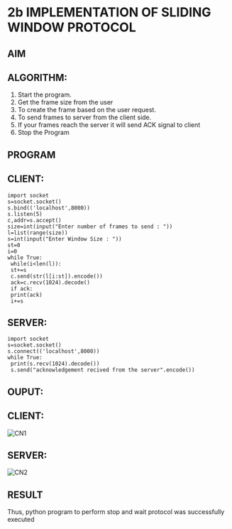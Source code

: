 # 2b IMPLEMENTATION OF SLIDING WINDOW PROTOCOL
## AIM
## ALGORITHM:
1. Start the program.
2. Get the frame size from the user
3. To create the frame based on the user request.
4. To send frames to server from the client side.
5. If your frames reach the server it will send ACK signal to client
6. Stop the Program
## PROGRAM
## CLIENT:
```
import socket
s=socket.socket()
s.bind(('localhost',8000))
s.listen(5)
c,addr=s.accept()
size=int(input("Enter number of frames to send : "))
l=list(range(size))
s=int(input("Enter Window Size : "))
st=0
i=0
while True:
 while(i<len(l)):
 st+=s
 c.send(str(l[i:st]).encode())
 ack=c.recv(1024).decode()
 if ack:
 print(ack)
 i+=s
```
## SERVER:
```
import socket
s=socket.socket()
s.connect(('localhost',8000))
while True: 
 print(s.recv(1024).decode())
 s.send("acknowledgement recived from the server".encode())
```
## OUPUT:
## CLIENT:
![CN1](https://github.com/sarishvarshan/2b_SLIDING_WINDOW_PROTOCOL/assets/152167665/e51e4469-074d-4622-bfed-460b909b5cd9)
## SERVER:
![CN2](https://github.com/sarishvarshan/2b_SLIDING_WINDOW_PROTOCOL/assets/152167665/9f8c580a-b21d-43ff-b07d-d7b7af036a1e)


## RESULT
Thus, python program to perform stop and wait protocol was successfully executed
